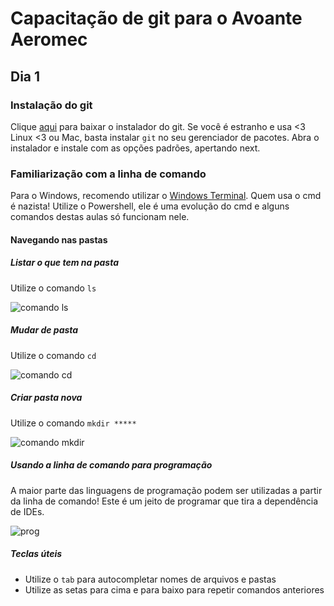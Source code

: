# Capacitação de git para o Avoante Aeromec
## Dia 1
### Instalação do git
Clique [aqui](http://git-scm.com/download/win) para baixar o instalador do git.
Se você é estranho e usa <3 Linux <3 ou Mac, basta instalar `git` no seu gerenciador de pacotes.
Abra o instalador e instale com as opções padrões, apertando next.

### Familiarização com a linha de comando
Para o Windows, recomendo utilizar o [Windows Terminal](https://aka.ms/terminal).
Quem usa o cmd é nazista! Utilize o Powershell, ele é uma evolução do cmd e alguns comandos destas aulas só funcionam nele.
#### Navegando nas pastas
##### Listar o que tem na pasta
Utilize o comando `ls`

![comando ls](https://i.imgur.com/ffOOiaZ.gif)

##### Mudar de pasta
Utilize o comando `cd`

![comando cd](https://i.imgur.com/Wi8O4le.gif)

##### Criar pasta nova
Utilize o comando `mkdir *****`

![comando mkdir](https://i.imgur.com/ClODxW3.gif)

##### Usando a linha de comando para programação
A maior parte das linguagens de programação podem ser utilizadas a partir da linha de comando! Este é um jeito de programar que tira a dependência de IDEs.

![prog](https://i.imgur.com/2VfbSTJ.gif)

##### Teclas úteis
* Utilize o `tab` para autocompletar nomes de arquivos e pastas
* Utilize as setas para cima e para baixo para repetir comandos anteriores
